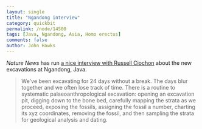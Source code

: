 ```yaml
---
layout: single 
title: "Ngandong interview" 
category: quickbit
permalink: /node/14500
tags: [Java, Ngandong, Asia, Homo erectus] 
comments: false 
author: John Hawks 
---
```


<i>Nature News</i> has run <a href="http://www.nature.com/news/2010/100728/full/news.2010.377.html">a nice interview with Russell Ciochon</a> about the new excavations at Ngandong, Java.  

<blockquote>We've been excavating for 24 days without a break. The days blur together and we often lose track of time. There is a routine to systematic palaeoanthropological excavation: opening an excavation pit, digging down to the bone bed, carefully mapping the strata as we proceed, exposing the fossils, assigning the fossil a number, charting its xyz coordinates, removing the fossil, and then sampling the strata for geological analysis and dating.</blockquote>



